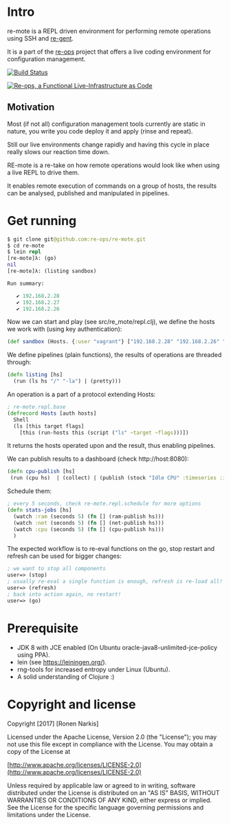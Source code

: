 # Intro

re-mote is a REPL driven environment for performing remote operations using SSH and [re-gent](https://github.com/re-ops/re-gent).

It is a part of the [re-ops](https://github.com/re-ops) project that offers a live coding environment for configuration management.

[![Build Status](https://travis-ci.org/re-ops/re-mote.png)](https://travis-ci.org/re-ops/re-mote)


[![Re-ops, a Functional Live-Infrastructure as Code](https://img.youtube.com/vi/iopuirQuK-s/0.jpg)](https://www.youtube.com/watch?v=iopuirQuK-s)

## Motivation

Most (if not all) configuration management tools currently are static in nature, you write you code deploy it and apply (rinse and repeat).

Still our live environments change rapidly and having this cycle in place really slows our reaction time down.

RE-mote is a re-take on how remote operations would look like when using a live REPL to drive them.

It enables remote execution of commands on a group of hosts, the results can be analysed, published and manipulated in pipelines.


# Get running

```clojure
$ git clone git@github.com:re-ops/re-mote.git
$ cd re-mote
$ lein repl
[re-mote]λ: (go)
nil
[re-mote]λ: (listing sandbox)

Run summary:

   ✔ 192.168.2.28
   ✔ 192.168.2.27
   ✔ 192.168.2.26

```

Now we can start and play (see src/re_mote/repl.clj),  we define the hosts we work with (using key authentication):

```clojure
(def sandbox (Hosts. {:user "vagrant"} ["192.168.2.28" "192.168.2.26" "192.168.2.27"]))
```

We define pipelines (plain functions), the results of operations are threaded through:
```clojure
(defn listing [hs]
  (run (ls hs "/" "-la") | (pretty)))
```

An operation is a part of a protocol extending Hosts:

```clojure
; re-mote.repl.base
(defrecord Hosts [auth hosts]
  Shell
  (ls [this target flags]
    [this (run-hosts this (script ("ls" ~target ~flags)))])
```

It returns the hosts operated upon and the result, thus enabling pipelines.


We can publish results to a dashboard (check http://host:8080):
```clojure
(defn cpu-publish [hs]
 (run (cpu hs)  | (collect) | (publish (stock "Idle CPU" :timeseries :idle)) | (publish (stock "User CPU" :timeseries :usr))))
```

Schedule them:

```clojure
; every 5 seconds, check re-mote.repl.schedule for more options
(defn stats-jobs [hs]
  (watch :ram (seconds 5) (fn [] (ram-publish hs)))
  (watch :net (seconds 5) (fn [] (net-publish hs)))
  (watch :cpu (seconds 5) (fn [] (cpu-publish hs)))
  )
```

The expected workflow is to re-eval functions on the go, stop restart and refresh can be used for bigger changes:

```clojure
; we want to stop all components
user=> (stop)
; usually re-eval a single function is enough, refresh is re-load all!
user=> (refresh)
; back into action again, no restart!
user=> (go)
```

# Prerequisite

* JDK 8 with JCE enabled (On Ubuntu oracle-java8-unlimited-jce-policy using PPA).
* lein (see https://leiningen.org/).
* rng-tools for increased entropy under Linux (Ubuntu).
* A solid understanding of Clojure :)

# Copyright and license

Copyright [2017] [Ronen Narkis]

Licensed under the Apache License, Version 2.0 (the "License");
you may not use this file except in compliance with the License.
You may obtain a copy of the License at

  [http://www.apache.org/licenses/LICENSE-2.0](http://www.apache.org/licenses/LICENSE-2.0)

Unless required by applicable law or agreed to in writing, software
distributed under the License is distributed on an "AS IS" BASIS,
WITHOUT WARRANTIES OR CONDITIONS OF ANY KIND, either express or implied.
See the License for the specific language governing permissions and
limitations under the License.
